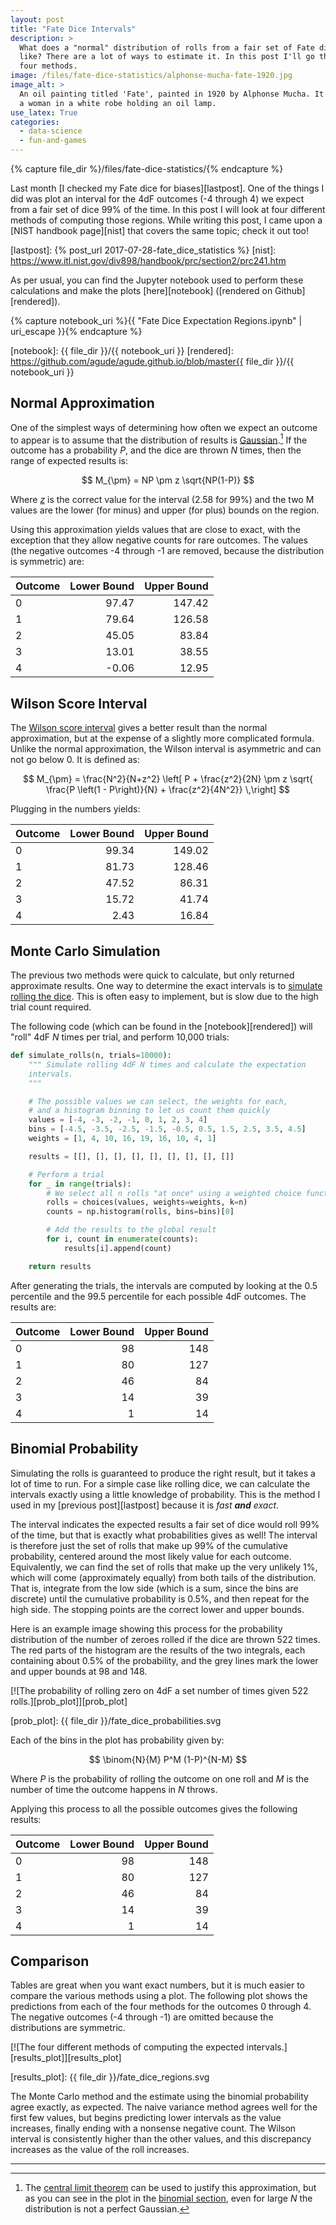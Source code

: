 ```yaml
---
layout: post
title: "Fate Dice Intervals"
description: >
  What does a "normal" distribution of rolls from a fair set of Fate dice look
  like? There are a lot of ways to estimate it. In this post I'll go through
  four methods.
image: /files/fate-dice-statistics/alphonse-mucha-fate-1920.jpg
image_alt: >
  An oil painting titled 'Fate', painted in 1920 by Alphonse Mucha. It depicts
  a woman in a white robe holding an oil lamp.
use_latex: True
categories:
  - data-science
  - fun-and-games
---
```


{% capture file_dir %}/files/fate-dice-statistics/{% endcapture %}

Last month [I checked my Fate dice for biases][lastpost]. One of the things I
did was plot an interval for the 4dF outcomes (-4 through 4) we expect from a
fair set of dice 99% of the time. In this post I will look at four different
methods of computing those regions. While writing this post, I came upon a
[NIST handbook page][nist] that covers the same topic; check it out too!

[lastpost]: {% post_url 2017-07-28-fate_dice_statistics %}
[nist]: https://www.itl.nist.gov/div898/handbook/prc/section2/prc241.htm

As per usual, you can find the Jupyter notebook used to perform these
calculations and make the plots [here][notebook] ([rendered on
Github][rendered]).

{% capture notebook_uri %}{{ "Fate Dice Expectation Regions.ipynb" | uri_escape }}{% endcapture %} 

[notebook]: {{ file_dir }}/{{ notebook_uri }}
[rendered]: https://github.com/agude/agude.github.io/blob/master{{ file_dir }}/{{ notebook_uri }}

## Normal Approximation

One of the simplest ways of determining how often we expect an outcome to
appear is to assume that the distribution of results is
[Gaussian][normal].[^1] If the outcome has a probability _P_, and the dice are
thrown _N_ times, then the range of expected results is:

[normal]: https://en.wikipedia.org/wiki/Normal_distribution

$$ M_{\pm} = NP \pm z \sqrt{NP(1-P)} $$

Where [_z_][zscore] is the correct value for the interval (2.58 for 99%) and the
two M values are the lower (for minus) and upper (for plus) bounds on the
region.

[zscore]: https://en.wikipedia.org/wiki/Standard_score

Using this approximation yields values that are close to exact, with the
exception that they allow negative counts for rare outcomes. The values (the 
negative outcomes -4 through -1 are removed, because the distribution is symmetric)
are:

| Outcome | Lower Bound | Upper Bound |
|:--------|------------:|------------:|
|       0 |       97.47 |      147.42 |
|       1 |       79.64 |      126.58 |
|       2 |       45.05 |       83.84 |
|       3 |       13.01 |       38.55 |
|       4 |       -0.06 |       12.95 |

## Wilson Score Interval

The [Wilson score interval][wilson] gives a better result than the normal
approximation, but at the expense of a slightly more complicated formula.
Unlike the normal approximation, the Wilson interval is asymmetric and can not
go below 0. It is defined as:

[wilson]: https://en.wikipedia.org/wiki/Binomial_proportion_confidence_interval#Wilson_score_interval

$$ M_{\pm} = \frac{N^2}{N+z^2} \left[ P + \frac{z^2}{2N} \pm z \sqrt{ \frac{P \left(1 - P\right)}{N}  + \frac{z^2}{4N^2}} \,\right] $$

Plugging in the numbers yields:

| Outcome | Lower Bound | Upper Bound |
|:--------|------------:|------------:|
|       0 |       99.34 |      149.02 |
|       1 |       81.73 |      128.46 |
|       2 |       47.52 |       86.31 |
|       3 |       15.72 |       41.74 |
|       4 |        2.43 |       16.84 |

## Monte Carlo Simulation

The previous two methods were quick to calculate, but only returned
approximate results. One way to determine the exact intervals is to [simulate
rolling the dice][mc]. This is often easy to implement, but is slow due to the
high trial count required.

[mc]: https://en.wikipedia.org/wiki/Monte_Carlo_method

The following code (which can be found in the [notebook][rendered]) will
"roll" 4dF _N_ times per trial, and perform 10,000 trials:

```python
def simulate_rolls(n, trials=10000):
    """ Simulate rolling 4dF N times and calculate the expectation
    intervals.
    """

    # The possible values we can select, the weights for each,
    # and a histogram binning to let us count them quickly
    values = [-4, -3, -2, -1, 0, 1, 2, 3, 4]
    bins = [-4.5, -3.5, -2.5, -1.5, -0.5, 0.5, 1.5, 2.5, 3.5, 4.5]
    weights = [1, 4, 10, 16, 19, 16, 10, 4, 1]

    results = [[], [], [], [], [], [], [], [], []]

    # Perform a trial
    for _ in range(trials):
        # We select all n rolls "at once" using a weighted choice function
        rolls = choices(values, weights=weights, k=n)
        counts = np.histogram(rolls, bins=bins)[0]

        # Add the results to the global result
        for i, count in enumerate(counts):
            results[i].append(count)

    return results
```

After generating the trials, the intervals are computed by looking at the 0.5
percentile and the 99.5 percentile for each possible 4dF outcomes. The results
are:

| Outcome | Lower Bound | Upper Bound |
|:--------|------------:|------------:|
|       0 |          98 |         148 |
|       1 |          80 |         127 |
|       2 |          46 |          84 |
|       3 |          14 |          39 |
|       4 |           1 |          14 |

## Binomial Probability

Simulating the rolls is guaranteed to produce the right result, but it takes a
lot of time to run. For a simple case like rolling dice, we can calculate the
intervals exactly using a little knowledge of probability. This is the method
I used in my [previous post][lastpost] because it is _fast **and** exact_.

The interval indicates the expected results a fair set of dice would roll 99%
of the time, but that is exactly what probabilities gives as well! The
interval is therefore just the set of rolls that make up 99% of the cumulative
probability, centered around the most likely value for each outcome.
Equivalently, we can find the set of rolls that make up the very unlikely 1%,
which will come (approximately equally) from both tails of the
distribution. That is, integrate from the low side (which is a sum, since
the bins are discrete) until the cumulative probability is 0.5%, and then
repeat for the high side. The stopping points are the correct lower and upper
bounds.

Here is an example image showing this process for the probability distribution
of the number of zeroes rolled if the dice are thrown 522 times. The red parts
of the histogram are the results of the two integrals, each containing about
0.5% of the probability, and the grey lines mark the lower and upper bounds at
98 and 148.

[![The probability of rolling zero on 4dF a set number of times given 522 rolls.][prob_plot]][prob_plot]

[prob_plot]: {{ file_dir }}/fate_dice_probabilities.svg

Each of the bins in the plot has probability given by:

$$ \binom{N}{M} P^M (1-P)^{N-M} $$

Where _P_ is the probability of rolling the outcome on one roll and _M_ is the
number of time the outcome happens in _N_ throws.

Applying this process to all the possible outcomes gives the following
results:

| Outcome | Lower Bound | Upper Bound |
|:--------|------------:|------------:|
|       0 |          98 |         148 |
|       1 |          80 |         127 |
|       2 |          46 |          84 |
|       3 |          14 |          39 |
|       4 |           1 |          14 |

## Comparison

Tables are great when you want exact numbers, but it is much easier to compare
the various methods using a plot. The following plot shows the predictions
from each of the four methods for the outcomes 0 through 4. The negative
outcomes (-4 through -1) are omitted because the distributions are symmetric.

[![The four different methods of computing the expected intervals.][results_plot]][results_plot]

[results_plot]: {{ file_dir }}/fate_dice_regions.svg

The Monte Carlo method and the estimate using the binomial probability agree
exactly, as expected. The naive variance method agrees well for the first few
values, but begins predicting lower intervals as the value increases, finally
ending with a nonsense negative count. The Wilson interval is consistently
higher than the other values, and this discrepancy increases as the value of
the roll increases.

---

[^1]: The [central limit theorem](https://en.wikipedia.org/wiki/Central_limit_theorem) can be used to justify this approximation, but as you can see in the plot in the [binomial section](#binomial-probability), even for large _N_ the distribution is not a perfect Gaussian.
